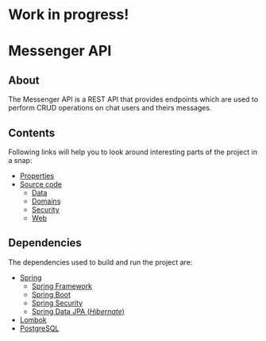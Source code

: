 # Work in progress!

# Messenger API

## About
The Messenger API is a REST API that provides endpoints which are used to perform CRUD operations on chat users and theirs messages.

## Contents
Following links will help you to look around interesting parts of the project in a snap: 
* [Properties](https://github.com/mWasyluk/spring-boot_messenger-api/blob/main/src/main/resources/application.properties)
* [Source code](https://github.com/mWasyluk/spring-boot_messenger-api/tree/main/src/main/java/pl/wasyluva/spring_messengerapi)
  * [Data](https://github.com/mWasyluk/spring-boot_messenger-api/tree/main/src/main/java/pl/wasyluva/spring_messengerapi/data)
  * [Domains](https://github.com/mWasyluk/spring-boot_messenger-api/tree/main/src/main/java/pl/wasyluva/spring_messengerapi/domain)
  * [Security](https://github.com/mWasyluk/spring-boot_messenger-api/tree/main/src/main/java/pl/wasyluva/spring_messengerapi/security)
  * [Web](https://github.com/mWasyluk/spring-boot_messenger-api/tree/main/src/main/java/pl/wasyluva/spring_messengerapi/web)

## Dependencies
The dependencies used to build and run the project are:
* [Spring](https://spring.io/projects)
  * [Spring Framework](https://docs.spring.io/spring-framework/docs/current/reference/html/)
  * [Spring Boot](https://docs.spring.io/spring-boot/docs/current/reference/html/index.html)
  * [Spring Security](https://docs.spring.io/spring-security/reference/index.html)
  * [Spring Data JPA (_Hibernate_)](https://docs.spring.io/spring-data/jpa/docs/current/reference/html/)
* [Lombok](https://projectlombok.org/features/)
* [PostgreSQL](https://jdbc.postgresql.org/documentation/use/)
